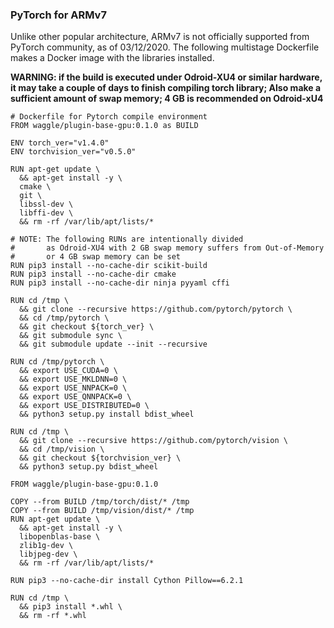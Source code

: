 ### PyTorch for ARMv7

Unlike other popular architecture, ARMv7 is not officially supported from PyTorch community, as of 03/12/2020. The following multistage Dockerfile makes a Docker image with the libraries installed.

__WARNING: if the build is executed under Odroid-XU4 or similar hardware, it may take a couple of days to finish compiling torch library; Also make a sufficient amount of swap memory; 4 GB is recommended on Odroid-xU4__

```
# Dockerfile for Pytorch compile environment
FROM waggle/plugin-base-gpu:0.1.0 as BUILD

ENV torch_ver="v1.4.0"
ENV torchvision_ver="v0.5.0"

RUN apt-get update \
  && apt-get install -y \
  cmake \
  git \
  libssl-dev \
  libffi-dev \
  && rm -rf /var/lib/apt/lists/*

# NOTE: The following RUNs are intentionally divided
#       as Odroid-XU4 with 2 GB swap memory suffers from Out-of-Memory
#       or 4 GB swap memory can be set
RUN pip3 install --no-cache-dir scikit-build
RUN pip3 install --no-cache-dir cmake
RUN pip3 install --no-cache-dir ninja pyyaml cffi

RUN cd /tmp \
  && git clone --recursive https://github.com/pytorch/pytorch \
  && cd /tmp/pytorch \
  && git checkout ${torch_ver} \
  && git submodule sync \
  && git submodule update --init --recursive
  
RUN cd /tmp/pytorch \
  && export USE_CUDA=0 \
  && export USE_MKLDNN=0 \
  && export USE_NNPACK=0 \
  && export USE_QNNPACK=0 \
  && export USE_DISTRIBUTED=0 \
  && python3 setup.py install bdist_wheel

RUN cd /tmp \
  && git clone --recursive https://github.com/pytorch/vision \
  && cd /tmp/vision \
  && git checkout ${torchvision_ver} \
  && python3 setup.py bdist_wheel
  
FROM waggle/plugin-base-gpu:0.1.0

COPY --from BUILD /tmp/torch/dist/* /tmp
COPY --from BUILD /tmp/vision/dist/* /tmp
RUN apt-get update \
  && apt-get install -y \
  libopenblas-base \
  zlib1g-dev \
  libjpeg-dev \
  && rm -rf /var/lib/apt/lists/*

RUN pip3 --no-cache-dir install Cython Pillow==6.2.1

RUN cd /tmp \
  && pip3 install *.whl \
  && rm -rf *.whl
```
